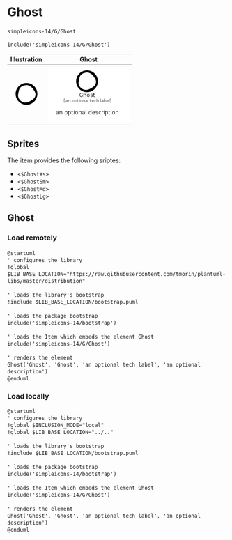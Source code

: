 # Ghost


```text
simpleicons-14/G/Ghost
```

```text
include('simpleicons-14/G/Ghost')
```



| Illustration | Ghost |
| :---: | :---: |
| ![illustration for Illustration](../../simpleicons-14/G/Ghost.png) | ![illustration for Ghost](../../simpleicons-14/G/Ghost.Local.png) |



## Sprites
The item provides the following sriptes:

- `<$GhostXs>`
- `<$GhostSm>`
- `<$GhostMd>`
- `<$GhostLg>`





## Ghost

### Load remotely
```plantuml
@startuml
' configures the library
!global $LIB_BASE_LOCATION="https://raw.githubusercontent.com/tmorin/plantuml-libs/master/distribution"

' loads the library's bootstrap
!include $LIB_BASE_LOCATION/bootstrap.puml

' loads the package bootstrap
include('simpleicons-14/bootstrap')

' loads the Item which embeds the element Ghost
include('simpleicons-14/G/Ghost')

' renders the element
Ghost('Ghost', 'Ghost', 'an optional tech label', 'an optional description')
@enduml
```

### Load locally
```plantuml
@startuml
' configures the library
!global $INCLUSION_MODE="local"
!global $LIB_BASE_LOCATION="../.."

' loads the library's bootstrap
!include $LIB_BASE_LOCATION/bootstrap.puml

' loads the package bootstrap
include('simpleicons-14/bootstrap')

' loads the Item which embeds the element Ghost
include('simpleicons-14/G/Ghost')

' renders the element
Ghost('Ghost', 'Ghost', 'an optional tech label', 'an optional description')
@enduml
```

